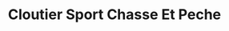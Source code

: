 ---
title: "Cloutier Sport Chasse Et Peche"
url: /shawinigan/cloutier-sport-chasse-et-peche/
shop: Jagd
---